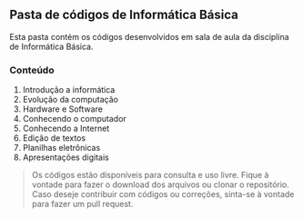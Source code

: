 ## Pasta de códigos de Informática Básica
Esta pasta contém os códigos desenvolvidos em sala de aula da disciplina de Informática Básica.

### Conteúdo
1. Introdução a informática
2. Evolução da computação
3. Hardware e Software
4. Conhecendo o computador
5. Conhecendo a Internet
6. Edição de textos
7. Planilhas eletrônicas
8. Apresentações digitais

> Os códigos estão disponíveis para consulta e uso livre. Fique à vontade para fazer o download dos arquivos ou clonar o repositório. Caso deseje contribuir com códigos ou correções, sinta-se à vontade para fazer um pull request.